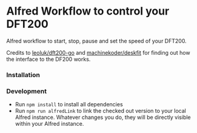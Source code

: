 # Alfred Workflow to control your DFT200


Alfred workflow to start, stop, pause and set the speed of your DFT200.

Credits to [leoluk/dft200-go](https://github.com/leoluk/dft200-go) and [machinekoder/deskfit](https://github.com/machinekoder/deskfit)
for finding out how the interface to the DF200 works.

### Installation


### Development

* Run `npm install` to install all dependencies
* Run `npm run alfredLink` to link the checked out version to your local Alfred instance.
Whatever changes you do, they will be directly visible within your Alfred instance.
